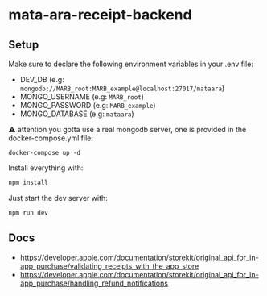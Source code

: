 # mata-ara-receipt-backend

## Setup

Make sure to declare the following environment variables in your .env file:

* DEV_DB (e.g: `mongodb://MARB_root:MARB_example@localhost:27017/mataara`)
* MONGO_USERNAME (e.g: `MARB_root`)
* MONGO_PASSWORD (e.g: `MARB_example`)
* MONGO_DATABASE (e.g: `mataara`)

⚠️ attention you gotta use a real mongodb server, one is provided in the docker-compose.yml file:

```shell
docker-compose up -d
```


Install everything with:

````bash
npm install
````


Just start the dev server with:

```bash
npm run dev
```

## Docs

* https://developer.apple.com/documentation/storekit/original_api_for_in-app_purchase/validating_receipts_with_the_app_store
* https://developer.apple.com/documentation/storekit/original_api_for_in-app_purchase/handling_refund_notifications

